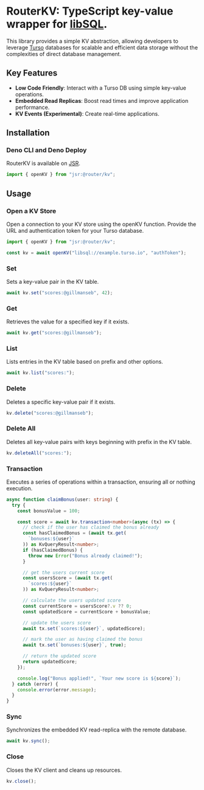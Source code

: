 # RouterKV: TypeScript key-value wrapper for [libSQL](https://turso.tech/libsql).

This library provides a simple KV abstraction, allowing developers to leverage
[Turso](https://turso.tech/) databases for scalable and efficient data storage
without the complexities of direct database management.

## Key Features

- **Low Code Friendly**: Interact with a Turso DB using simple key-value
  operations.
- **Embedded Read Replicas**: Boost read times and improve application
  performance.
- **KV Events (Experimental)**: Create real-time applications.

## Installation

### Deno CLI and Deno Deploy

RouterKV is available on [JSR](https://jsr.io/@router/kv).

```ts
import { openKV } from "jsr:@router/kv";
```

## Usage

### Open a KV Store

Open a connection to your KV store using the openKV function. Provide the URL
and authentication token for your Turso database.

```ts
import { openKV } from "jsr:@router/kv";

const kv = await openKV("libsql://example.turso.io", "authToken");
```

### Set

Sets a key-value pair in the KV table.

```ts
await kv.set("scores:@gillmanseb", 42);
```

### Get

Retrieves the value for a specified key if it exists.

```ts
await kv.get("scores:@gillmanseb");
```

### List

Lists entries in the KV table based on prefix and other options.

```ts
await kv.list("scores:");
```

### Delete

Deletes a specific key-value pair if it exists.

```ts
kv.delete("scores:@gillmanseb");
```

### Delete All

Deletes all key-value pairs with keys beginning with prefix in the KV table.

```ts
kv.deleteAll("scores:");
```

### Transaction

Executes a series of operations within a transaction, ensuring all or nothing execution.

```ts
async function claimBonus(user: string) {
  try {
    const bonusValue = 100;

    const score = await kv.transaction<number>(async (tx) => {
      // check if the user has claimed the bonus already
      const hasClaimedBonus = (await tx.get(
        `bonuses:${user}`
      )) as KvQueryResult<number>;
      if (hasClaimedBonus) {
        throw new Error("Bonus already claimed!");
      }

      // get the users current score
      const usersScore = (await tx.get(
        `scores:${user}`
      )) as KvQueryResult<number>;

      // calculate the users updated score
      const currentScore = usersScore?.v ?? 0;
      const updatedScore = currentScore + bonusValue;

      // update the users score
      await tx.set(`scores:${user}`, updatedScore);

      // mark the user as having claimed the bonus
      await tx.set(`bonuses:${user}`, true);

      // return the updated score
      return updatedScore;
    });

    console.log("Bonus applied!", `Your new score is ${score}`);
  } catch (error) {
    console.error(error.message);
  }
}
```

### Sync

Synchronizes the embedded KV read-replica with the remote database.

```ts
await kv.sync();
```

### Close

Closes the KV client and cleans up resources.

```ts
kv.close();
```
